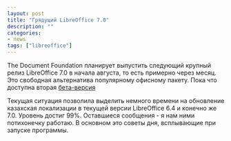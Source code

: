 ```yaml
---
layout: post
title: "Грядущий LibreOffice 7.0"
description: ""
categories:
- news
tags: ["libreoffice"]
---
```


The Document Foundation планирует выпустить следующий крупный релиз LibreOffice 7.0 в начала августа, то есть примерно через месяц. 
Это свободная альтернатива популярному офисному пакету.
Пока что доступна вторая [бета-версия ](https://qa.blog.documentfoundation.org/2020/06/22/libreoffice-7-0-beta2-is-available-for-testing)

Текущая ситуация позволила выделить немного времени на обновление казахская локализации в текущей версии LibreOffice 6.4 и конечно же 7.0.
Уровень достиг 99%. Оставшиеся сообщения - я нам ними потихонечку работаю. В основном это советы дня, всплывающие при запуске программы.
